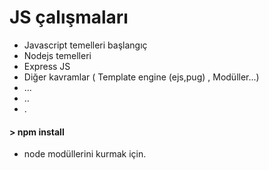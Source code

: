 # JS çalışmaları

- Javascript temelleri başlangıç
- Nodejs temelleri
- Express JS 
- Diğer kavramlar ( Template engine (ejs,pug) , Modüller...)
- ...
- ..
- .


#### > npm install
- node modüllerini kurmak için.
